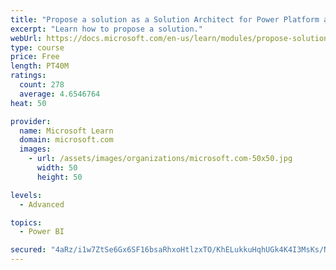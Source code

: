 ```yaml
---
title: "Propose a solution as a Solution Architect for Power Platform and Dynamics 365"
excerpt: "Learn how to propose a solution."
webUrl: https://docs.microsoft.com/en-us/learn/modules/propose-solution/
type: course
price: Free
length: PT40M
ratings:
  count: 278
  average: 4.6546764
heat: 50

provider:
  name: Microsoft Learn
  domain: microsoft.com
  images:
    - url: /assets/images/organizations/microsoft.com-50x50.jpg
      width: 50
      height: 50

levels:
  - Advanced

topics:
  - Power BI

secured: "4aRz/i1w7ZtSe6Gx6SF16bsaRhxoHtlzxTO/KhELukkuHqhUGk4K4I3MsKs/NabmyZdhZhaAJ/yPta7VJH2ODe2kKgclTq1VXr8ULsB5NQBoCfX9d91prn54q5C4RC3L/wRZ5SqRJORYaFS4j+kX4FtQb3PSWUiOntz3R1zstJJitAdNKwtMo6iQKhlU+OVYwh9/mC4g84V0BgKV/gnkIPYz+DQGZ9wrW2YT2uYOZggkYIdA3Ysc0rbPp0ouBjin9tFW05cznWiTGzO92k7JyOrENC46NslS9QcojJ7MDMfUILDQ6PgE+fx76t34nf9Wx0PEc/kL0CRDNCGRHUNVXh87gvNWEF6O3YYg7EXgd+pFICPvWnV0fyrVpc9npmjiyCrPNoHr6msgQF11K1/wKg==;tkGs3si6JA1G6+WzrtUfZw=="
---
```


